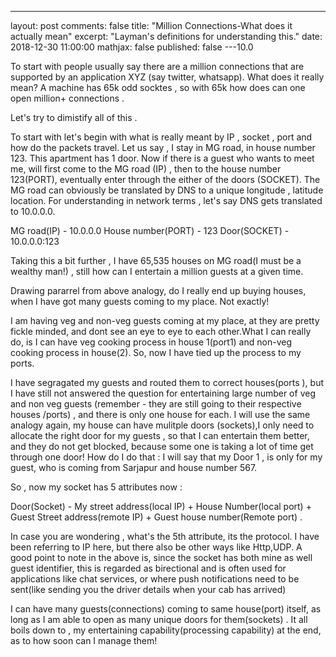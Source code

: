 ---
layout: post
comments: false
title:  "Million Connections-What does it actually mean"
excerpt: "Layman's definitions for understanding this."
date:   2018-12-30 11:00:00
mathjax: false
published: false
---10.0

To start with people usually say there are a million connections that are supported by an application XYZ (say twitter, whatsapp). 
What does it really mean? A machine has 65k odd socktes , so with 65k how does can one open million+ connections . 

Let's try to dimistify all of this .

To start with let's begin with what is really meant by IP , socket , port and how do the packets travel. 
Let us  say , I stay in MG road, in house number 123. This apartment has 1 door. Now if there is a guest who wants to meet me, will 
first come to the MG road (IP) , then to the house number 123(PORT), eventually enter through the either of the doors (SOCKET).
The MG road can obviously be translated by DNS to a unique longitude , latitude location. For understanding in network terms , let's say
DNS gets translated to 10.0.0.0.

MG road(IP) - 10.0.0.0
House number(PORT) - 123
Door(SOCKET) - 10.0.0.0:123

Taking this a bit further , I have 65,535 houses on MG road(I must be a wealthy man!) , still how can I entertain a million guests at a given time.

Drawing pararrel from above analogy, do I really end up buying houses, when I have got many guests coming to my place. Not exactly!

I am having veg and non-veg guests coming at my place, at they are pretty fickle minded, and dont see an eye to eye to each other.What I can really do, is I can have veg cooking process in house 1(port1) and non-veg cooking process in house(2).
So, now I have tied up the process to my ports.

I have segragated my guests and routed them to correct houses(ports ), but I have still not answered the question for entertaining large number of veg and non veg guests (remember - they are still going to their respective houses /ports) , and there is only one house for each. 
 I will use the same analogy again, my house can have mulitple doors (sockets),I only need to allocate the right door for my guests , so that I can entertain them better, and they do not get blocked, because some one is taking a lot of time get through one door! 
 How do I do that :
 I will say that my Door 1 , is only for my guest, who is coming from Sarjapur and house number 567.
 
 So , now my socket has 5 attributes now :
 
 Door(Socket) - My street address(local IP) + House Number(local port) + Guest Street address(remote IP) + Guest house number(Remote port) .
 
 In case you are wondering , what's the 5th attribute, its the protocol. I have been referring to IP here, but there also be other ways like Http,UDP.
 A good point to note in the above is, since the socket has both mine as well guest identifier, this is regarded as birectional and is often used for applications like chat services, or where push notifications need to be sent(like sending you the driver details when your cab has arrived)
 
I can have many guests(connections) coming to same house(port) itself, as long as I am able to open as many unique doors for them(sockets) . 
It all boils down to , my entertaining capability(processing capability) at the end, as to how soon can I manage them!


 
 





